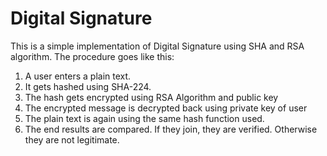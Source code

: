 # Digital Signature

This is a simple implementation of Digital Signature using SHA and RSA algorithm. The procedure goes like this:

1. A user enters a plain text.
2. It gets hashed using SHA-224.
3. The hash gets encrypted using RSA Algorithm and public key
4. The encrypted message is decrypted back using private key of user
5. The plain text is again using the same hash function used.
6. The end results are compared. If they join, they are verified. Otherwise they are not legitimate.
